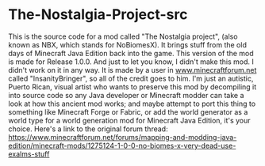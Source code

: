 # The-Nostalgia-Project-src
This is the source code for a mod called "The Nostalgia project", (also known as NBX, which stands for NoBiomesX). It brings stuff from the old days of Minecraft Java Edition back into the game. This version of the mod is made for Release 1.0.0. And just to let you know, I didn't make this mod. I didn't work on it in any way. It is made by a user in www.minecraftforum.net called "InsanityBringer", so all of the credit goes to him. I'm just an autistic, Puerto Rican, visual artist who wants to preserve this mod by decompiling it into source code so any Java developer or Minecraft modder can take a look at how this ancient mod works; and maybe attempt to port this thing to something like Minecraft Forge or Fabric, or add the world generator as a world type for a world generation mod for Minecraft Java Edition, it's your choice.
Here's a link to the original forum thread: https://www.minecraftforum.net/forums/mapping-and-modding-java-edition/minecraft-mods/1275124-1-0-0-no-biomes-x-very-dead-use-exalms-stuff
